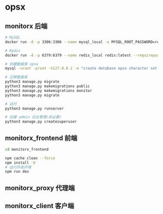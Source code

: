 # opsx

## monitorx 后端

```sh
# MySQL
docker run -d -p 3306:3306 --name mysql_local -e MYSQL_ROOT_PASSWORD=root mysql:latest

# Redis
docker run -d -p 6379:6379 --name redis_local redis:latest --requirepass 'root'

# 创建数据库 opsx
mysql -uroot -proot -h127.0.0.1 -e "create database opsx character set utf8 collate utf8_general_ci;"
```

```sh
# 迁移数据库
python3 manage.py migrate
python3 manage.py makemigrations public
python3 manage.py makemigrations monitor
python3 manage.py migrate

# 运行
python3 manage.py runserver

# 创建 admin 后台管理(非必要)
python3 manage.py createsuperuser
```

## monitorx_frontend 前端

```sh
cd monitorx_frontend

npm cache clean --force
npm install -D
# 运行开发环境
npm run dev
```

## monitorx_proxy 代理端

## monitorx_client 客户端
